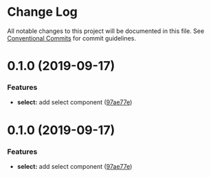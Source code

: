# Change Log

All notable changes to this project will be documented in this file.
See [Conventional Commits](https://conventionalcommits.org) for commit guidelines.

# 0.1.0 (2019-09-17)


### Features

* **select:** add select component ([97ae77e](https://github.com/synerise/ds/commit/97ae77e))





# 0.1.0 (2019-09-17)


### Features

* **select:** add select component ([97ae77e](https://github.com/synerise/ds/commit/97ae77e))
